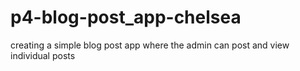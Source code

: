 # p4-blog-post_app-chelsea
creating a simple blog post app where the admin can post and view individual posts
